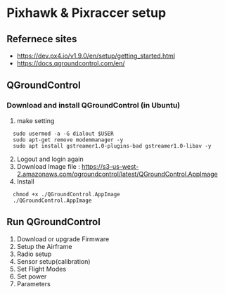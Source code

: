 # Pixhawk & Pixraccer setup

## Refernece sites
 + https://dev.px4.io/v1.9.0/en/setup/getting_started.html
 + https://docs.qgroundcontrol.com/en/

## QGroundControl
 ### Download and install QGroundControl (in Ubuntu)
  1. make setting
  ~~~
    sudo usermod -a -G dialout $USER
    sudo apt-get remove modemmanager -y
    sudo apt install gstreamer1.0-plugins-bad gstreamer1.0-libav -y
  ~~~
  2. Logout and login again
  3. Download Image file : https://s3-us-west-2.amazonaws.com/qgroundcontrol/latest/QGroundControl.AppImage
  4. Install
  ~~~
    chmod +x ./QGroundControl.AppImage
    ./QGroundControl.AppImage
  ~~~
## Run QGroundControl
  1. Download or upgrade Firmware
  2. Setup the Airframe
  3. Radio setup
  4. Sensor setup(calibration)
  5. Set Flight Modes
  6. Set power
  7. Parameters

